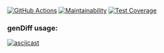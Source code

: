 [![GitHub Actions](https://github.com/maxtiish/java-project-71/actions/workflows/main.yml/badge.svg?event=push)](https://github.com/maxtiish/java-project-71/actions/workflows/main.yml)
[![Maintainability](https://api.codeclimate.com/v1/badges/1fb60c7db1615f20d4e3/maintainability)](https://codeclimate.com/github/maxtiish/java-project-71/maintainability) [![Test Coverage](https://api.codeclimate.com/v1/badges/1fb60c7db1615f20d4e3/test_coverage)](https://codeclimate.com/github/maxtiish/java-project-71/test_coverage)
### genDiff usage:
[![asciicast](https://asciinema.org/a/1zrBOJOLYU8KNbTOpTWNt7dNw.svg)](https://asciinema.org/a/1zrBOJOLYU8KNbTOpTWNt7dNw)
